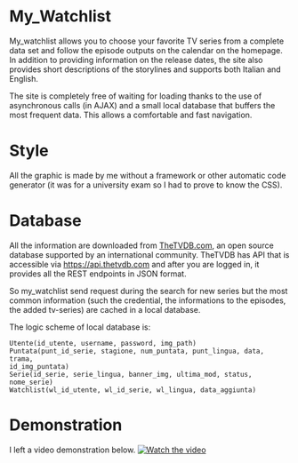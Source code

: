 # My_Watchlist

My_watchlist allows you to choose your favorite TV series from a complete data set and follow the episode outputs on the calendar on the homepage. In addition to providing information on the release dates, the site also provides short descriptions of the storylines and supports both Italian and English.

The site is completely free of waiting for loading thanks to the use of asynchronous calls (in AJAX) and a small local database that buffers the most frequent data. This allows a comfortable and fast navigation.

# Style
All the graphic is made by me without a framework or other automatic code generator (it was for a university exam so I had to prove to know the CSS).


# Database
All the information are downloaded from [TheTVDB.com](https://www.thetvdb.com/), an open source database supported by an international community. TheTVDB has API that is accessible via https://api.thetvdb.com and after you are logged in, it provides all the REST endpoints in JSON format.
         
So my_watchlist send request during the search for new series but the most common information (such the credential, the informations to the episodes, the added tv-series) are cached in a local database.

The logic scheme of local database is:
```
Utente(id_utente, username, password, img_path)
Puntata(punt_id_serie, stagione, num_puntata, punt_lingua, data, trama,
id_img_puntata)
Serie(id_serie, serie_lingua, banner_img, ultima_mod, status, nome_serie)
Watchlist(wl_id_utente, wl_id_serie, wl_lingua, data_aggiunta)
```


# Demonstration
I left a video demonstration below.
[![Watch the video](https://drlux.github.io/my_watchlist.png)](https://youtu.be/kd1NAzdPOdU)